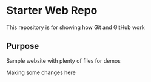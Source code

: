 # Starter Web Repo

This repository is for showing how Git and GitHub work

## Purpose

Sample website with plenty of files for demos

Making some changes here
